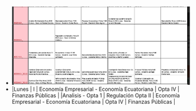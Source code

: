 - ![image.png](../assets/image_1643061761054_0.png)
- |Lunes  | I   |  Economía Empresarial  - Economía Ecuatoriana  |  Opta IV  |  Finanzas Públicas  |
  |Analisis - Opta 1  | Regulación Opta II   |  Economía Empresarial  - Economía Ecuatoriana  |  Opta IV  |  Finanzas Públicas  |